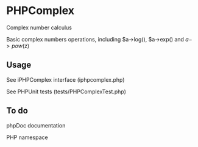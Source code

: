 # PHPComplex
Complex number calculus

Basic complex numbers operations, including $a->log(), $a->exp() and $a->pow($z)

## Usage

See iPHPComplex interface (iphpcomplex.php)

See PHPUnit tests (tests/PHPComplexTest.php)

## To do

phpDoc documentation

PHP namespace





